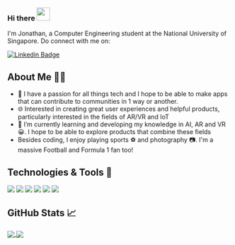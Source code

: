 ### Hi there <img src="https://raw.githubusercontent.com/MartinHeinz/MartinHeinz/master/wave.gif" width="30px">

I'm Jonathan, a Computer Engineering student at the National University of Singapore. Do connect with me on:

[![Linkedin Badge](https://img.shields.io/badge/LinkedIn-0077B5?style=for-the-badge&logo=linkedin&logoColor=white)](https://www.linkedin.com/in/jonathan-mui-6234841aa/)

## About Me 🙋‍♂️

- 🥅 I have a passion for all things tech and I hope to be able to make apps that can contribute to communities in 1 way or another.
- 🌐 Interested in creating great user experiences and helpful products, particularly interested in the fields of AR/VR and IoT
- 🌱 I’m currently learning and developing my knowledge in AI, AR and VR 😀. I hope to be able to explore products that combine these fields
- Besides coding, I enjoy playing sports ⚽ and photography 📷. I'm a massive Football and Formula 1 fan too!

## Technologies & Tools 🔧

![](https://img.shields.io/badge/Shell-Bash-informational?style=flat&logo=gnu-bash&logoColor=white&color=61DBFB)
![](https://img.shields.io/badge/Code-JavaScript-informational?style=flat&logo=javascript&logoColor=white&color=61DBFB)
![](https://img.shields.io/badge/Code-C++-informational?style=flat&logo=cplusplus&logoColor=white&color=61DBFB)
![](https://img.shields.io/badge/Code-Java-informational?style=flat&logo=java&logoColor=white&color=61DBFB)
![](https://img.shields.io/badge/Code-C-informational?style=flat&logo=c&logoColor=white&color=61DBFB)
![](https://img.shields.io/badge/Framework-Next.js-informational?style=flat&logo=nextdotjs&logoColor=white&color=61DBFB)


## GitHub Stats 📈

<a href="https://github.com/anuraghazra/github-readme-stats">
  <img align="center" src="https://github-readme-stats.vercel.app/api?username=jonathanmui4&count_private=true&show_icons=true&theme=react&include_all_commits=true" />
</a>
<a href="https://github.com/anuraghazra/convoychat">
  <img align="center" src="https://github-readme-stats.vercel.app/api/top-langs/?username=jonathanmui4&count_private=true&show_icons=true&theme=react" />
</a>
